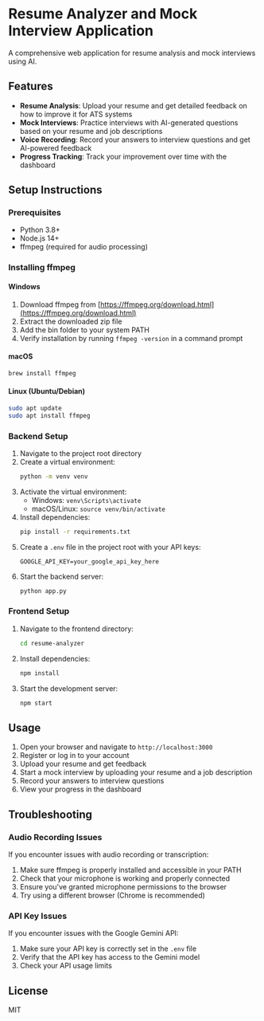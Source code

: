 # Resume Analyzer and Mock Interview Application

A comprehensive web application for resume analysis and mock interviews using AI.

## Features

- **Resume Analysis**: Upload your resume and get detailed feedback on how to improve it for ATS systems
- **Mock Interviews**: Practice interviews with AI-generated questions based on your resume and job descriptions
- **Voice Recording**: Record your answers to interview questions and get AI-powered feedback
- **Progress Tracking**: Track your improvement over time with the dashboard

## Setup Instructions

### Prerequisites

- Python 3.8+
- Node.js 14+
- ffmpeg (required for audio processing)

### Installing ffmpeg

#### Windows
1. Download ffmpeg from [https://ffmpeg.org/download.html](https://ffmpeg.org/download.html)
2. Extract the downloaded zip file
3. Add the bin folder to your system PATH
4. Verify installation by running `ffmpeg -version` in a command prompt

#### macOS
```bash
brew install ffmpeg
```

#### Linux (Ubuntu/Debian)
```bash
sudo apt update
sudo apt install ffmpeg
```

### Backend Setup

1. Navigate to the project root directory
2. Create a virtual environment:
   ```bash
   python -m venv venv
   ```
3. Activate the virtual environment:
   - Windows: `venv\Scripts\activate`
   - macOS/Linux: `source venv/bin/activate`
4. Install dependencies:
   ```bash
   pip install -r requirements.txt
   ```
5. Create a `.env` file in the project root with your API keys:
   ```
   GOOGLE_API_KEY=your_google_api_key_here
   ```
6. Start the backend server:
   ```bash
   python app.py
   ```

### Frontend Setup

1. Navigate to the frontend directory:
   ```bash
   cd resume-analyzer
   ```
2. Install dependencies:
   ```bash
   npm install
   ```
3. Start the development server:
   ```bash
   npm start
   ```

## Usage

1. Open your browser and navigate to `http://localhost:3000`
2. Register or log in to your account
3. Upload your resume and get feedback
4. Start a mock interview by uploading your resume and a job description
5. Record your answers to interview questions
6. View your progress in the dashboard

## Troubleshooting

### Audio Recording Issues

If you encounter issues with audio recording or transcription:

1. Make sure ffmpeg is properly installed and accessible in your PATH
2. Check that your microphone is working and properly connected
3. Ensure you've granted microphone permissions to the browser
4. Try using a different browser (Chrome is recommended)

### API Key Issues

If you encounter issues with the Google Gemini API:

1. Make sure your API key is correctly set in the `.env` file
2. Verify that the API key has access to the Gemini model
3. Check your API usage limits

## License

MIT 